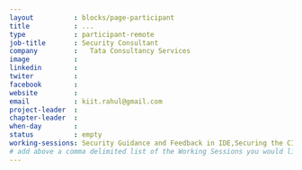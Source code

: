 ```yaml
---
layout          : blocks/page-participant
title           : ...
type            : participant-remote
job-title       : Security Consultant
company         :	Tata Consultancy Services
image           :
linkedin        :
twiter          :
facebook        :
website         :
email           : kiit.rahul@gmail.com
project-leader  :
chapter-leader  :
when-day        :
status          : empty
working-sessions: Security Guidance and Feedback in IDE,Securing the CI Pipeline,Netflix Security Automation,DevSecOps vs SecDevOps,MSTG Book Sprint - Mobile App Security Testing,MSTG Book Sprint - Android Testing Guide,MSTG Book Sprint - iOS Testing Guide,MSTG Book Sprint - Reverse Engineering and Cracking
# add above a comma delimited list of the Working Sessions you would like to attend (use the session's title)
---
```


<!-- put more details about participant here -->

